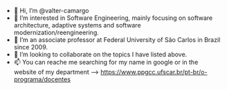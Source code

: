 - 👋 Hi, I’m @valter-camargo
- 👀 I’m interested in Software Engineering, mainly focusing on software architecture, adaptive systems and software modernization/reengineering.
- 🌱 I’m an associate professor at Federal University of São Carlos in Brazil since 2009.
- 💞️ I’m looking to collaborate on the topics I have listed above.
- 📫 You can reache me searching for my name in google or in the website of my department --> https://www.ppgcc.ufscar.br/pt-br/o-programa/docentes

<!---
valter-camargo/valter-camargo is a ✨ special ✨ repository because its `README.md` (this file) appears on your GitHub profile.
You can click the Preview link to take a look at your changes.
--->
